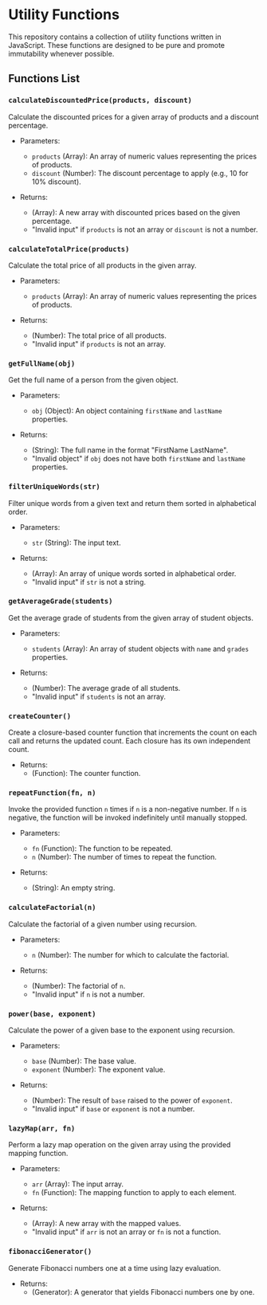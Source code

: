 # Utility Functions

This repository contains a collection of utility functions written in JavaScript. These functions are designed to be pure and promote immutability whenever possible.

## Functions List

### `calculateDiscountedPrice(products, discount)`

Calculate the discounted prices for a given array of products and a discount percentage.

- Parameters:
  - `products` (Array): An array of numeric values representing the prices of products.
  - `discount` (Number): The discount percentage to apply (e.g., 10 for 10% discount).

- Returns:
  - (Array): A new array with discounted prices based on the given percentage.
  - "Invalid input" if `products` is not an array or `discount` is not a number.

### `calculateTotalPrice(products)`

Calculate the total price of all products in the given array.

- Parameters:
  - `products` (Array): An array of numeric values representing the prices of products.

- Returns:
  - (Number): The total price of all products.
  - "Invalid input" if `products` is not an array.

### `getFullName(obj)`

Get the full name of a person from the given object.

- Parameters:
  - `obj` (Object): An object containing `firstName` and `lastName` properties.

- Returns:
  - (String): The full name in the format "FirstName LastName".
  - "Invalid object" if `obj` does not have both `firstName` and `lastName` properties.

### `filterUniqueWords(str)`

Filter unique words from a given text and return them sorted in alphabetical order.

- Parameters:
  - `str` (String): The input text.

- Returns:
  - (Array): An array of unique words sorted in alphabetical order.
  - "Invalid input" if `str` is not a string.

### `getAverageGrade(students)`

Get the average grade of students from the given array of student objects.

- Parameters:
  - `students` (Array): An array of student objects with `name` and `grades` properties.

- Returns:
  - (Number): The average grade of all students.
  - "Invalid input" if `students` is not an array.

### `createCounter()`

Create a closure-based counter function that increments the count on each call and returns the updated count. Each closure has its own independent count.

- Returns:
  - (Function): The counter function.

### `repeatFunction(fn, n)`

Invoke the provided function `n` times if `n` is a non-negative number. If `n` is negative, the function will be invoked indefinitely until manually stopped.

- Parameters:
  - `fn` (Function): The function to be repeated.
  - `n` (Number): The number of times to repeat the function.

- Returns:
  - (String): An empty string.

### `calculateFactorial(n)`

Calculate the factorial of a given number using recursion.

- Parameters:
  - `n` (Number): The number for which to calculate the factorial.

- Returns:
  - (Number): The factorial of `n`.
  - "Invalid input" if `n` is not a number.

### `power(base, exponent)`

Calculate the power of a given base to the exponent using recursion.

- Parameters:
  - `base` (Number): The base value.
  - `exponent` (Number): The exponent value.

- Returns:
  - (Number): The result of `base` raised to the power of `exponent`.
  - "Invalid input" if `base` or `exponent` is not a number.

### `lazyMap(arr, fn)`

Perform a lazy map operation on the given array using the provided mapping function.

- Parameters:
  - `arr` (Array): The input array.
  - `fn` (Function): The mapping function to apply to each element.

- Returns:
  - (Array): A new array with the mapped values.
  - "Invalid input" if `arr` is not an array or `fn` is not a function.

### `fibonacciGenerator()`

Generate Fibonacci numbers one at a time using lazy evaluation.

- Returns:
  - (Generator): A generator that yields Fibonacci numbers one by one.


